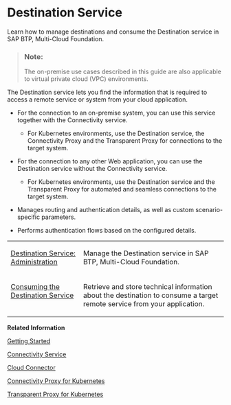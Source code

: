 <!-- loio8ff5483fef564eae9f34fe092d1bddcd -->

# Destination Service

Learn how to manage destinations and consume the Destination service in SAP BTP, Multi-Cloud Foundation.

> ### Note:  
> The on-premise use cases described in this guide are also applicable to virtual private cloud \(VPC\) environments.

The Destination service lets you find the information that is required to access a remote service or system from your cloud application.

-   For the connection to an on-premise system, you can use this service together with the Connectivity service.
    -   For Kubernetes environments, use the Destination service, the Connectivity Proxy and the Transparent Proxy for connections to the target system.

-   For the connection to any other Web application, you can use the Destination service without the Connectivity service.
    -   For Kubernetes environments, use the Destination service and the Transparent Proxy for automated and seamless connections to the target system.

-   Manages routing and authentication details, as well as custom scenario-specific parameters.
-   Performs authentication flows based on the configured details.


<table>
<tr>
<td valign="top">

[Destination Service: Administration](destination-service-administration-29925f2.md)

</td>
<td valign="top">

Manage the Destination service in SAP BTP, Multi-Cloud Foundation.

</td>
</tr>
<tr>
<td valign="top">

[Consuming the Destination Service](consuming-the-destination-service-7e30625.md)

</td>
<td valign="top">

Retrieve and store technical information about the destination to consume a target remote service from your application.

</td>
</tr>
</table>

**Related Information**  


[Getting Started](getting-started-daca64d.md "Use SAP BTP Connectivity for your application in the Multi-Cloud Foundation: available services, components and use cases.")

[Connectivity Service](connectivity-service-bd2d4f4.md "Learn how to manage and consume the Connectivity service in SAP BTP, Multi-Cloud Foundation.")

[Cloud Connector](cloud-connector-e6c7616.md "Learn more about the Cloud Connector: features, scenarios and setup.")

[Connectivity Proxy for Kubernetes](connectivity-proxy-for-kubernetes-e661713.md "Use the Connectivity Proxy for Kubernetes to connect workloads on a Kubernetes cluster to on-premise systems.")

[Transparent Proxy for Kubernetes](transparent-proxy-for-kubernetes-acc64ad.md "Use the Transparent Proxy for Kubernetes to connect workloads on a Kubernetes cluster to Internet and on-premise applications.")

